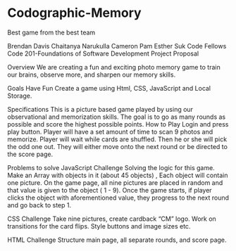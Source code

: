 # Codographic-Memory
Best game from the best team

<Codographers/>
Brendan Davis
Chaitanya Narukulla
Cameron Pam
Esther Suk
Code Fellows
Code 201-Foundations of Software Development Project Proposal

Overview
 We are creating a fun and exciting photo memory game to train our brains, observe more, and sharpen our memory skills.

Goals
Have Fun
Create a game using Html, CSS, JavaScript and Local Storage.

Specifications
This is a picture based game played by using our observational and memorization skills.  The goal is to go as many rounds as possible and score the highest possible points.
How to Play
Login and press play button.
Player will have a set amount of time to scan 9 photos  and memorize.
Player will wait while cards are shuffled.
Then he or she will pick the odd one out.
They will either move onto the next round or be directed to the score page.

Problems to solve
JavaScript Challenge
Solving the logic for this  game.
Make an Array  with  objects in it (about 45 objects) , Each object will contain  one picture.
On the game page,  all nine pictures are placed in  random and that value is given to the object  ( 1 - 9).
Once  the game starts, if player clicks the object with aforementioned value, they progress to the next round and go back to step 1.

 CSS Challenge
Take nine pictures, create cardback “CM” logo.
Work on transitions for the card flips.
Style buttons and image sizes etc.

HTML Challenge
Structure main page, all separate rounds, and score page.
